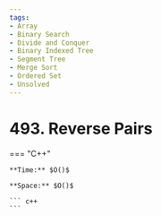 ```yaml
---
tags:
- Array
- Binary Search
- Divide and Conquer
- Binary Indexed Tree
- Segment Tree
- Merge Sort
- Ordered Set
- Unsolved
---
```



# 493. Reverse Pairs

=== "C++"

    **Time:** $O()$

    **Space:** $O()$

    ``` c++
    ```